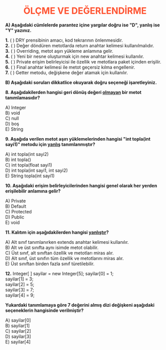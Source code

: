 <h1 style="text-align:center;color:#ff5432;">ÖLÇME VE DEĞERLENDİRME</h1>

**A) Aşağıdaki cümlelerde parantez içine yargılar doğru ise "D", yanlış ise "Y" yazınız.**

**1.** ( ) DRY prensibinin amacı, kod tekrarının önlenmesidir.\
**2.** ( ) Değer döndüren metotlarda return anahtar kelimesi kullanılmalıdır.\
**3.** ( ) Overriding, metot aşırı yükleme anlamına gelir.\
**4.** ( ) Yeni bir nesne oluşturmak için new anahtar kelimesi kullanılır.\
**5.** ( ) Private erişim belirleyicisi ile özellik ve metotlara paket içinden erişilir.\
**6.** ( ) Final anahtar kelimesi ile metot geçersiz kılma engellenir.\
**7.** ( ) Getter metodu, değişkene değer atamak için kullanılır.

**B) Aşağıdaki soruları dikkatlice okuyarak doğru seçeneği işaretleyiniz.**

**8. Aşağıdakilerden hangisi geri dönüş değeri <u>olmayan</u> bir metot tanımlamasıdır?**

A) Integer \
B) void\
C) null\
D) boş\
E) String

**9. Aşağıda verilen metot aşırı yüklemelerinden hangisi "int topla(int sayi1)" metodu için <u>yanlış</u> tanımlanmıştır?**

A) int topla(int sayi2) \
B) int topla()\
C) int topla(float sayi1) \
D) int topla(int sayi1, int sayi2)\
E) String topla(int sayi1)

**10. Aşağıdaki erişim belirleyicilerinden hangisi genel olarak her yerden erişilebilir anlamına gelir?**

A) Private \
B) Default\
C) Protected \
D) Public\
E) void

**11. Kalıtım için aşağıdakilerden hangisi <u>yanlıştır</u>?**

A) Alt sınıf tanımlanırken extends anahtar kelimesi kullanılır.\
B) Alt ve üst sınıfta aynı isimde metot olabilir.\
C) Üst sınıf, alt sınıftan özellik ve metotları miras alır.\
D) Alt sınıf, üst sınıfın tüm özellik ve metotlarını miras alır.\
E) Üst sınıftan birden fazla sınıf türetilebilir.

**12.** Integer[ ] sayilar = new Integer[5];
sayilar[0] = 1;\
sayilar[1] = 3;\
sayilar[2] = 5;\
sayilar[3] = 7;\
sayilar[4] = 9;

**Yukardaki tanımlamaya göre 7 değerini almış dizi değişkeni aşağıdaki seçeneklerin hangisinde verilmiştir?**

A) sayilar[0]\
B) sayilar[1]\
C) sayilar[2]\
D) sayilar[3]\
E) sayilar[4]